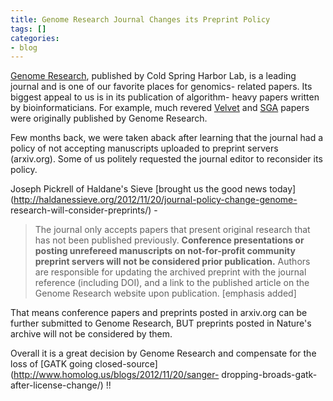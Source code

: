 ```yaml
---
title: Genome Research Journal Changes its Preprint Policy
tags: []
categories:
- blog
---
```

[Genome Research](http://genome.cshlp.org/), published by Cold Spring Harbor
Lab, is a leading journal and is one of our favorite places for genomics-
related papers. Its biggest appeal to us is in its publication of algorithm-
heavy papers written by bioinformaticians. For example, much revered
[Velvet](http://genome.cshlp.org/content/18/5/821) and
[SGA](http://genome.cshlp.org/content/early/2011/12/07/gr.126953.111) papers
were originally published by Genome Research.
<!--more-->

Few months back, we were taken aback after learning that the journal had a
policy of not accepting manuscripts uploaded to preprint servers (arxiv.org).
Some of us politely requested the journal editor to reconsider its policy.

Joseph Pickrell of Haldane's Sieve [brought us the good news
today](http://haldanessieve.org/2012/11/20/journal-policy-change-genome-
research-will-consider-preprints/) \-

> The journal only accepts papers that present original research that has not
been published previously. **Conference presentations or posting unrefereed
manuscripts on not-for-profit community preprint servers will not be
considered prior publication.** Authors are responsible for updating the
archived preprint with the journal reference (including DOI), and a link to
the published article on the Genome Research website upon publication.
[emphasis added]

That means conference papers and preprints posted in arxiv.org can be further
submitted to Genome Research, BUT preprints posted in Nature's archive will
not be considered by them.

Overall it is a great decision by Genome Research and compensate for the loss
of [GATK going closed-source](http://www.homolog.us/blogs/2012/11/20/sanger-
dropping-broads-gatk-after-license-change/) !!

